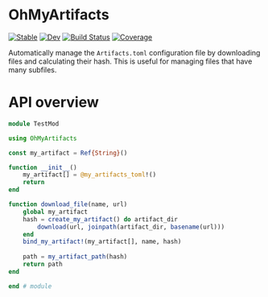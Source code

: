 # OhMyArtifacts

[![Stable](https://img.shields.io/badge/docs-stable-blue.svg)](https://chengchingwen.github.io/OhMyArtifacts.jl/stable)
[![Dev](https://img.shields.io/badge/docs-dev-blue.svg)](https://chengchingwen.github.io/OhMyArtifacts.jl/dev)
[![Build Status](https://github.com/chengchingwen/OhMyArtifacts.jl/workflows/CI/badge.svg)](https://github.com/chengchingwen/OhMyArtifacts.jl/actions)
[![Coverage](https://codecov.io/gh/chengchingwen/OhMyArtifacts.jl/branch/master/graph/badge.svg)](https://codecov.io/gh/chengchingwen/OhMyArtifacts.jl)

Automatically manage the `Artifacts.toml` configuration file by downloading files and calculating their hash.
This is useful for managing files that have many subfiles.

# API overview

```julia
module TestMod

using OhMyArtifacts

const my_artifact = Ref{String}()

function __init__()
    my_artifact[] = @my_artifacts_toml!()
    return
end

function download_file(name, url)
	global my_artifact
	hash = create_my_artifact() do artifact_dir
		download(url, joinpath(artifact_dir, basename(url)))
	end
	bind_my_artifact!(my_artifact[], name, hash)
	
	path = my_artifact_path(hash)
	return path
end

end # module
```
